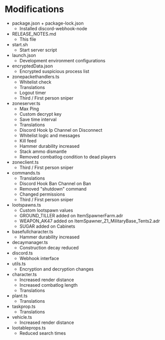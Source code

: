 # Modifications
* package.json + package-lock.json
    * Installed discord-webhook-node
* RELEASE_NOTES.md
    * This file
* start.sh
    * Start server script
* launch.json
    * Development environment configurations
* encryptedData.json
    * Encrypted suspicious process list
* zonepackethandlers.ts
    * Whitelist check
    * Translations
    * Logout timer
    * Third / First person sniper
* zoneserver.ts
    * Max Ping
    * Custom decrypt key
    * Save time interval
    * Translations
    * Discord Hook Ip Channel on Disconnect
    * Whitelist logic and messages
    * Kill feed
    * Hammer durability increased
    * Stack ammo dismantle
    * Removed combatlog condition to dead players
* zoneclient.ts
    * Third / First person sniper
* commands.ts
    * Translations
    * Discord Hook Ban Channel on Ban
    * Removed "shutdown" command
    * Changed permissions
    * Third / First person sniper
* lootspawns.ts
    * Custom lootspawn values
    * GROUND_TILLER added on ItemSpawnerFarm.adr
    * WEAPON_AK47 added on ItemSpawner_Z1_MilitaryBase_Tents2.adr
    * SUGAR added on Cabinets
* basefullcharacter.ts
    * Hammer durability increased
* decaymanager.ts
    * Construction decay reduced
* discord.ts
    * Webhook interface
* utils.ts
    * Encryption and decryption changes
* character.ts
    * Increased render distance
    * Increased combatlog length
    * Translations
* plant.ts
    * Translations
* taskprop.ts
    * Translations
* vehicle.ts
    * Increased render distance
* lootableprops.ts
    * Reduced search times